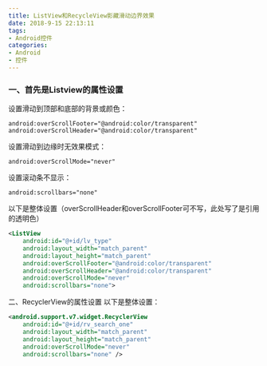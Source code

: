 ```yaml
---
title: ListView和RecycleView影藏滑动边界效果
date: 2018-9-15 22:13:11
tags: 
- Android控件
categories: 
- Android
- 控件
---
```


### 一、首先是Listview的属性设置
设置滑动到顶部和底部的背景或颜色：

```
android:overScrollFooter="@android:color/transparent"
android:overScrollHeader="@android:color/transparent"
```

设置滑动到边缘时无效果模式：

```
android:overScrollMode="never"
```
设置滚动条不显示：

```
android:scrollbars="none"
```
以下是整体设置（overScrollHeader和overScrollFooter可不写，此处写了是引用的透明色）

``` xml
<ListView
    android:id="@+id/lv_type"
    android:layout_width="match_parent"
    android:layout_height="match_parent"
    android:overScrollFooter="@android:color/transparent"
    android:overScrollHeader="@android:color/transparent"
    android:overScrollMode="never"
    android:scrollbars="none">
```
二、RecyclerView的属性设置
以下是整体设置：

``` xml
<android.support.v7.widget.RecyclerView
    android:id="@+id/rv_search_one"
    android:layout_width="match_parent"
    android:layout_height="match_parent"
    android:overScrollMode="never"
    android:scrollbars="none" />
```




